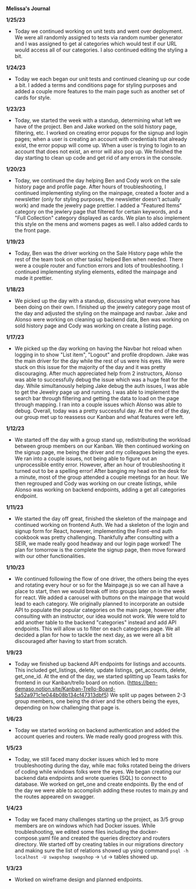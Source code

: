 **Melissa's Journal**

**1/25/23**

- Today we continued working on unit tests and went over deployment. We were all randomly assigned to tests via random number generator and I was assigned to get al categories which would test if our URL would access all of our categories. I also continued editing the styling a bit.

**1/24/23**

- Today we each began our unit tests and continued cleaning up our code a bit. I added a terms and conditions page for styling purposes and added a couple more features to the main page such as another set of cards for style.

**1/23/23**

- Today, we started the week with a standup, determining what left we have of the project. Ben and Jake worked on the sold history page, filtering, etc. I worked on creating error popups for the signup and login pages; when a user is creating an account with credentials that already exist, the error popup will come up. When a user is trying to login to an account that does not exist, an error will also pop up. We finished the day starting to clean up code and get rid of any errors in the console.

**1/20/23**

- Today, we continued the day helping Ben and Cody work on the sale history page and profile page. After hours of troubleshooting, I continued implementing styling on the mainpage, created a footer and a newsletter (only for styling purposes, the newsletter doesn't actually work) and made the jewelry page prettier. I added a "Featured Items" category on the jewlery page that filtered for certain keywords, and a "Full Collection" category displayed as cards. We plan to also implement this style on the mens and womens pages as well. I also added cards to the front page.

**1/19/23**

- Today, Ben was the driver working on the Sale History page while the rest of the team took on other tasks/ helped Ben when needed. There were a couple router and function errors and lots of troubleshooting. I continued implementing styling elements, edited the mainpage and made it prettier.

**1/18/23**

- We picked up the day with a standup, discussing what everyone has been doing on their own. I finished up the jewelry category page most of the day and adjusted the styling on the mainpage and navbar. Jake and Alonso were working on cleaning up backend data, Ben was working on sold history page and Cody was working on create a listing page.

**1/17/23**

- We picked up the day working on having the Navbar hot reload when logging in to show "List item", "Logout" and profile dropdown. Jake was the main driver for the day while the rest of us were his eyes. We were stuck on this issue for the majority of the day and it was pretty discouraging. After much appreciated help from 2 instructors, Alonso was able to successfully debug the issue which was a huge feat for the day. While simultanously helping Jake debug the auth issues, I was able to get the Jewelry page up and running. I was able to implement the search bar through filtering and getting the data to load on the page through mapping. I ran into a couple issues which Alonso was able to debug. Overall, today was a pretty successful day. At the end of the day, our group met up to reassess our Kanban and what features were left.

**1/12/23**

- We started off the day with a group stand up, redistributing the workload between group members on our Kanban. We then continued working on the signup page, me being the driver and my colleagues being the eyes. We ran into a couple issues, not being able to figure out an unprocessible entity error. However, after an hour of troubleshooting it turned out to be a spelling error! After banging my head on the desk for a minute, most of the group attended a couple meetings for an hour. We then regrouped and Cody was working on our create listings, while Alonso was working on backend endpoints, adding a get all categories endpoint.

**1/11/23**

- We started the day off great, finished the skeleton of the mainpage and continued working on frontend Auth. We had a skeleton of the login and signup form for React, however, implementing the Front-end auth cookbook was pretty challenging. Thankfully after consulting with a SEIR, we made really good headway and our login page worked! The plan for tomorrow is the complete the signup page, then move forward with our other functionalities.

**1/10/23**

- We continued following the flow of one driver, the others being the eyes and rotating every hour or so for the Mainpage.js so we can all have a place to start, then we would break off into groups later on in the week for react. We added a carousel with buttons on the mainpage that would lead to each category. We originally planned to incorporate an outside API to populate the popular categories on the main page, however after consulting with an instructor, our idea would not work. We were told to add another table to the backend "categories" instead and add API endpoints. This will allow us to filter on each categories page. We all decided a plan for how to tackle the next day, as we were all a bit discouraged after having to start from scratch.

**1/9/23**

- Today we finished up backend API endpoints for listings and accounts. This included get_listings, delete, update listings, get_accounts, delete, get_one_id. At the end of the day, we started splitting up Team tasks for frontend in our Kanban/trello board on notion. (https://ben-demaso.notion.site/Kanban-Trello-Board-5a52a971c1e044b08b134cf47313dbf5) We split up pages between 2-3 group members, one being the driver and the others being the eyes, depending on how challenging that page is.

**1/6/23**

- Today we started working on backend authentication and added the account queries and routers. We made really good progress with this.

**1/5/23**

- Today, we still faced many docker issues which led to more troubleshooting during the day, while mac folks rotated being the drivers of coding while windows folks were the eyes. We
  began creating our backend data endpoints and wrote queries (SQL) to connect to database. We worked on get_one and create endpoints. By the end of the day we were able to accomplish
  adding these routes to main.py and the routes appeared on swagger.

**1/4/23**

- Today we faced many challenges starting up the project, as 3/5 group members are on windows which had Docker issues. While troubleshooting, we edited some files including the docker-compose.yaml file and created the queries directory and routers directory. We started off by creating tables in our migrations directory and making sure the list of relations showed up ysing command `psql -h localhost -U swapshop swapshop` -> `\d` -> tables showed up.

**1/3/23**

- Worked on wireframe design and planned endpoints.
